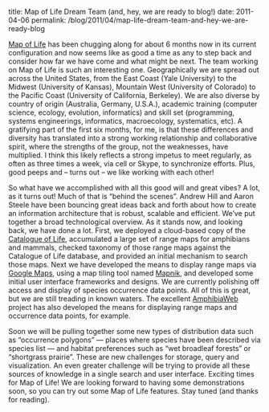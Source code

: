 title: Map of Life Dream Team (and, hey, we are ready to blog!)
date: 2011-04-06
permalink: /blog/2011/04/map-life-dream-team-and-hey-we-are-ready-blog

[Map of Life](http://mappinglife.org/) has been chugging along for about 6 months now in its current configuration and now seems like as good a time as any to step back and consider how far we have come and what might be next. The team working on Map of Life is such an interesting one. Geographically we are spread out across the United States, from the East Coast (Yale University) to the Midwest (University of Kansas), Mountain West (University of Colorado) to the Pacific Coast (University of California, Berkeley). We are also diverse by country of origin (Australia, Germany, U.S.A.), academic training (computer science, ecology, evolution, informatics) and skill set (programming, systems engineerings, informatics, macroecology, systematics, etc). A gratifying part of the first six months, for me, is that these differences and diversity has translated into a strong working relationship and collaborative spirit, where the strengths of the group, not the weaknesses, have multiplied. I think this likely reflects a strong impetus to meet regularly, as often as three times a week, via cell or Skype, to synchronize efforts. Plus, good peeps and – turns out – we like working with each other!

So what have we accomplished with all this good will and great vibes? A lot, as it turns out! Much of that is “behind the scenes”. Andrew Hill and Aaron Steele have been bouncing great ideas back and forth about how to create an information architecture that is robust, scalable and efficient. We’ve put together a broad technological overview. As it stands now, and looking back, we have done a lot. First, we deployed a cloud-based copy of the [Catalogue of Life](http://www.catalogueoflife.org/), accumulated a large set of range maps for amphibians and mammals, checked taxonomy of those range maps against the Catalogue of Life database, and provided an initial mechanism to search those maps. Next we have developed the means to display range maps via [Google Maps](http://code.google.com/apis/maps/documentation/javascript/), using a map tiling tool named [Mapnik](lhttp://mapnik.org/), and developed some initial user interface frameworks and designs. We are currently polishing off access and display of species occurrence data points. All of this is great, but we are still treading in known waters. The excellent [AmphibiaWeb](http://amphibiaweb.org/) project has also developed the means for displaying range maps and occurrence data points, for example.

Soon we will be pulling together some new types of distribution data such as “occurrence polygons” — places where species have been described via species list — and habitat preferences such as “wet broadleaf forests” or “shortgrass prairie”. These are new challenges for storage, query and visualization. An even greater challenge will be trying to provide all these sources of knowledge in a single search and user interface. Exciting times for Map of Life! We are looking forward to having some demonstrations soon, so you can try out some Map of Life features. Stay tuned (and thanks for reading).
